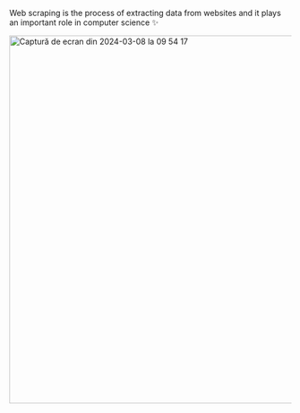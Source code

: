 Web scraping is the process of extracting data from websites and it plays an important role in computer science ✨

<img width="657" alt="Captură de ecran din 2024-03-08 la 09 54 17" src="https://github.com/corinamihaila30/Web-Scraping/assets/119610150/df28c11e-854d-4095-a861-be4517c4767c">
